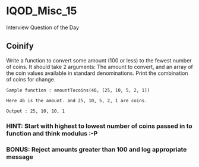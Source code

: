 # IQOD_Misc_15
Interview Question of the Day

## Coinify

Write a function to convert some amount (100 or less) to the fewest number of coins. It should take 2 arguments: The amount to convert, and an array of the coin values available in standard denominations. Print the combination of coins for change.

    Sample function : amountTocoins(46, [25, 10, 5, 2, 1])
    
    Here 46 is the amount. and 25, 10, 5, 2, 1 are coins. 
    
    Output : 25, 10, 10, 1

### HINT: Start with highest to lowest number of coins passed in to function and think modulus :-P

### BONUS: Reject amounts greater than 100 and log appropriate message
